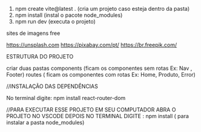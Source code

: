 1) npm create vite@latest .  (cria um projeto caso esteja dentro da pasta)
2) npm install (instal o pacote node_modules)
3) npm run dev (executa o projeto)


sites de imagens free

https://unsplash.com
https://pixabay.com/pt/
https://br.freepik.com/


ESTRUTURA DO PROJETO 

criar duas pastas 
  components (ficam os componentes sem rotas Ex: Nav , Footer)
  routes ( ficam os componentes com rotas Ex: Home, Produto, Error)

//INSTALAÇÃO DAS DEPENDÊNCIAS 

No terminal digite: npm install react-router-dom

//PARA EXECUTAR ESSE PROJETO EM SEU COMPUTADOR ABRA O PROJETO NO VSCODE
DEPOIS NO TERMINAL DIGITE : npm install  ( para instalar a pasta node_modules)
